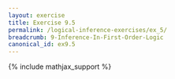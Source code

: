 ```yaml
---
layout: exercise
title: Exercise 9.5
permalink: /logical-inference-exercises/ex_5/
breadcrumb: 9-Inference-In-First-Order-Logic
canonical_id: ex9.5
---
```


{% include mathjax_support %}
